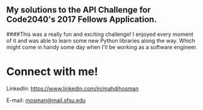 ## My solutions to the API Challenge for Code2040's 2017 Fellows Application.

####This was a really fun and exciting challenge! I enjoyed every moment of it and was able to learn some new Python libraries along the way. Which might come in handy some day when I'll be working as a software engineer.

# Connect with me!

LinkedIn: https://www.linkedin.com/in/mahdihosman

E-mail: mosman@mail.sfsu.edu

